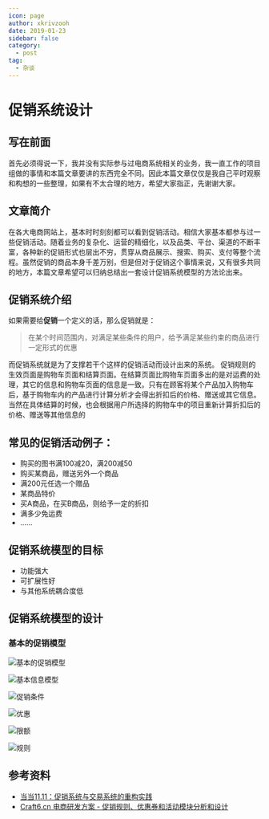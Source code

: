 ```yaml
---
icon: page
author: xkrivzooh
date: 2019-01-23
sidebar: false
category:
  - post
tag:
  - 杂谈
---
```


# 促销系统设计

## 写在前面

首先必须得说一下，我并没有实际参与过电商系统相关的业务，我一直工作的项目组做的事情和本篇文章要讲的东西完全不同。因此本篇文章仅仅是我自己平时观察和构想的一些整理，如果有不太合理的地方，希望大家指正，先谢谢大家。

## 文章简介

在各大电商网站上，基本时时刻刻都可以看到促销活动。相信大家基本都参与过一些促销活动。随着业务的复杂化、运营的精细化，以及品类、平台、渠道的不断丰富，各种新的促销形式也层出不穷，贯穿从商品展示、搜索、购买、支付等整个流程。虽然促销的商品本身千差万别，但是但对于促销这个事情来说，又有很多共同的地方，本篇文章希望可以归纳总结出一套设计促销系统模型的方法论出来。

## 促销系统介绍

如果需要给**促销**一个定义的话，那么促销就是：

> 在某个时间范围内，对满足某些条件的用户，给予满足某些约束的商品进行一定形式的优惠
> 
而促销系统就是为了支撑若干个这样的促销活动而设计出来的系统。
促销规则的生效页面是购物车页面和结算页面。在结算页面比购物车页面多出的是对运费的处理，其它的信息和购物车页面的信息是一致。只有在顾客将某个产品加入购物车后，基于购物车内的产品进行计算分析才会得出折扣后的价格、赠送或其它信息。当然在具体结算的时候，也会根据用户所选择的购物车中的项目重新计算折扣后的价格、赠送等其他信息的

## 常见的促销活动例子：

- 购买的图书满100减20，满200减50
- 购买某商品，赠送另外一个商品
- 满200元任选一个赠品
- 某商品特价
- 买A商品，在买B商品，则给予一定的折扣
- 满多少免运费
- ......

## 促销系统模型的目标

- 功能强大
- 可扩展性好
- 与其他系统耦合度低

## 促销系统模型的设计

### 基本的促销模型

![基本的促销模型](http://wenchao.ren/img/2020/11/17-1-18/37966533-file_1484705656040_108f3.png)

![基本信息模型](http://wenchao.ren/img/2020/11/17-1-18/16407555-file_1484706070004_937e.png)

![促销条件](http://wenchao.ren/img/2020/11/17-1-18/89781335-file_1484706692814_1337d.png)

![优惠](http://wenchao.ren/img/2020/11/17-1-18/32673759-file_1484707122146_cbb4.png)

![限额](http://wenchao.ren/img/2020/11/17-1-18/85392584-file_1484707426416_d5d2.png)

![规则](http://wenchao.ren/img/2020/11/17-1-18/42144825-file_1484707400236_26f4.png)


## 参考资料

- [当当11.11：促销系统与交易系统的重构实践](http://www.infoq.com/cn/articles/dangdang-11-11-reconstruction-system-practise)
- [Craft6.cn 电商研发方案 - 促销规则、优惠券和活动模块分析和设计](http://craft6.cn/detail/b2c_schemes_coupon_promotion_rule_model.do)

<!-- @include: ../scaffolds/post_footer.md -->
